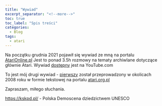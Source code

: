 ```yaml
---
title: "Wywiad"
excerpt_separator: "<!--more-->"
toc: true
toc_label: "Spis treści"
categories:
  - Blog
tags:
  - atari
---
```



Na początku grudnia 2021 pojawił się wywiad ze mną na portalu [AtariOnline.pl](http://atarionline.pl/v01/index.php?subaction=showfull&id=1637152163&archive=&start_from=0&ucat=1&ct=nowinki)
Jest to ponad 3.5h rozmowy na tematy archiwlane dotyczące głównie Atari.
Wywiad [dostępny](https://www.youtube.com/watch?v=aaTboZhySfQ) jest na YouTube.com

To jest mój drugi wywiad - [pierwszy](http://www.atari.org.pl/wywiad/michal-widera-(muro-ussr)/33) został przeprowadzony w okolicach 2008 roku w formie tekstowej na portalu [atari.org.pl](http://www.atari.org.pl/)

Zapraszam, miłego słuchania.

https://kskpd.pl/ - Polska Demoscena dziedzictwem UNESCO
